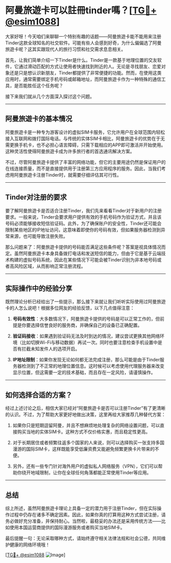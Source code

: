 # 阿曼旅遊卡可以註冊tinder嗎？[[TG💪+ @esim1088](https://t.me/s/esim1088)]

大家好呀！今天咱们来聊聊一个特别有趣的话题——阿曼旅遊卡能不能用来注册Tinder这款全球知名的社交软件。可能有些人会感到好奇，为什么偏偏选了阿曼旅遊卡呢？这其实跟现代人的旅行习惯和社交需求息息相关。

首先，让我们简单介绍一下Tinder是什么。Tinder是一款基于地理位置的交友软件，它通过滑动匹配的方式让使用者快速找到附近的人。无论是寻找朋友、恋爱对象还是只是想认识新朋友，Tinder都提供了非常便捷的功能。然而，在使用这类应用时，通常需要绑定手机号码或邮箱地址，而阿曼旅遊卡作为一种特殊的通信工具，是否能胜任这个任务呢？

接下来我们就从几个方面深入探讨这个问题。

---

## 阿曼旅遊卡的基本情况

阿曼旅遊卡是一种专为游客设计的虚拟SIM卡服务，它允许用户在全球范围内轻松接入互联网和拨打国际电话。与传统的实体SIM卡相比，阿曼旅遊卡的优势在于无需更换手机卡，也不必担心语言障碍，只需下载相应的APP即可激活并开始使用。这种灵活性使得阿曼旅遊卡成为许多旅行者的首选通讯解决方案。

不过，尽管阿曼旅遊卡提供了丰富的网络功能，但它的主要用途仍然是保证用户的在线连接质量，而不是直接提供用于注册第三方应用程序的服务。因此，当我们考虑用阿曼旅遊卡注册Tinder时，就需要仔细评估其可行性。

---

## Tinder对注册的要求

要了解阿曼旅遊卡是否适合注册Tinder，我们先来看看Tinder对于新用户的注册要求。一般来说，Tinder会要求用户提供有效的手机号码作为验证方式，并且该号码必须能够接收短信验证码。此外，为了确保账户的安全性，Tinder还可能会限制某些地区的IP地址访问，这意味着即使你的号码有效，但如果服务器检测到异常来源，也可能导致注册失败。

那么问题来了：阿曼旅遊卡提供的号码能否满足这些条件呢？答案是视具体情况而定。虽然阿曼旅遊卡本身具备拨打电话和发送短信的能力，但由于它是基于云端技术构建的虚拟号码系统，因此在某些情况下可能会被Tinder识别为非本地号码或者高风险区域，从而影响正常注册流程。

---

## 实际操作中的经验分享

既然理论分析已经给出了一些提示，那么接下来就让我们听听实际使用过阿曼旅遊卡的人怎么说吧！根据多位网友的经验反馈，以下几点值得注意：

1. **号码有效性**：大多数情况下，阿曼旅遊卡提供的号码是可以正常工作的，但前提是你要选择信誉良好的服务商，并确保自己的设备已正确配置。
   
2. **验证码接收**：如果遇到验证码无法及时到达的情况，建议尝试更换其他网络环境（比如切换Wi-Fi与移动数据）再试一次。同时也要注意检查手机设置中是否有拦截未知发件人的选项开启。

3. **IP地址限制**：如果你发现无论如何都无法完成注册，那么可能是由于Tinder服务器检测到了不正常的地理位置信息。这时候可以考虑使用代理服务器来改变显示位置，但这需要一定的技术基础，而且存在一定风险，请谨慎操作。

---

## 如何选择合适的方案？

经过上述讨论之后，相信大家已经对“阿曼旅遊卡是否可以注册Tinder”有了更清晰的认识。不过，为了帮助大家更好地做出决策，这里再给大家推荐几种替代方案：

1. 如果你只是短期逗留阿曼，并且不想麻烦地处理复杂的网络设置问题，可以直接购买当地的实体SIM卡。这种方式不仅价格实惠，而且稳定性更高。

2. 对于长期居住或者频繁往返多个国家的人来说，则可以选择购买一张支持多国漫游的国际SIM卡，这样既能享受低廉资费又能避免频繁更换卡片带来的不便。

3. 另外，还有一些专门针对海外用户的虚拟私人网络服务（VPN），它们可以帮助你绕开地域限制，让你在全球任何角落都能正常使用Tinder等应用。

---

## 总结

综上所述，虽然阿曼旅遊卡理论上具备一定的潜力用于注册Tinder，但在实际操作过程中仍存在诸多不确定因素。因此，如果你真的打算用这种方式尝试注册，请务必做好充分准备，并保持耐心。当然啦，最稳妥的办法还是采用传统方法——比如使用本国运营商提供的国际漫游服务或者购买当地SIM卡。

最后提醒一句：无论采取哪种方式，请始终遵守相关法律法规和社会公德，共同维护健康的网络环境哦！

[[TG💪+ @esim1088](https://t.me/s/esim1088) ![Image](https://i.postimg.cc/4NQfJmqS/Snipaste-2025-05-13-00-14-12.png)]